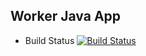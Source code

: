## Worker Java App

  * Build Status
  [![Build Status](http://34.76.152.249:8080/buildStatus/icon?job=instavote%2Fworker-build)](http://34.76.152.249:8080/job/instavote/job/worker-build/)

